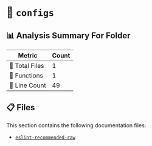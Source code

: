 # 📁 `configs`

## 📊 Analysis Summary For Folder

| Metric | Count |
|--------|-------|
| 📁 Total Files | 1 |
| 🔧 Functions | 1 |
| 🔢 Line Count | 49 |


## 📋 Files

This section contains the following documentation files:

- [`eslint-recommended-raw`](./eslint-recommended-raw.md)
